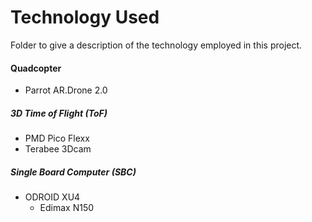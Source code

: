 # Technology Used
Folder to give a description of the technology employed in this project.

#### Quadcopter
- Parrot AR.Drone 2.0

##### 3D Time of Flight (ToF)
- PMD Pico Flexx
- Terabee 3Dcam

##### Single Board Computer (SBC)
- ODROID XU4
  - Edimax N150
